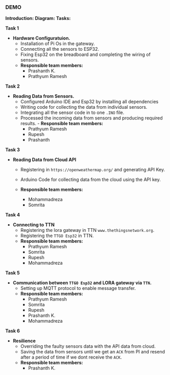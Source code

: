 ### DEMO

__Introduction:__
__Diagram:__
__Tasks:__

  __Task 1__
-   **Hardware Configuratuion.** 
    - Installation of Pi Os in the gateway. 
    - Connecting all the sensors to ESP32.      
    - Fixing Esp32 on the breadboard and completing the wiring of sensors.
     - **Responsible team members:**
        - Prashanth K.
        - Prathyum Ramesh

__Task 2__    
-   **Reading Data from Sensors.** 
       - Configured Arduino IDE and Esp32 by installing all dependencies
       - Writing code for collecting the data from individual sensors.
       - Integrating all the sensor code in to one  `.INO` file.
       - Processed the incoming data from sensors and producing required results.
        - **Responsible team members:**
          - Prathyum Ramesh
          - Rupesh 
          - Prashanth
    
__Task 3__  
-   **Reading Data from Cloud API**
    - Registering in `https://openweathermap.org/` and generating API Key. 
    - Arduino Code for collecting data from the cloud using the API key.
  

    - **Responsible team members:**
        - Mohammadreza
        - Somrita

__Task 4__  
-   **Connecting to TTN**
    - Registering the  lora gateway in TTN `www.thethingsnetwork.org`.
    - Registering the `TTGO Esp32` in TTN.
    - **Responsible team members:**
        - Prathyum Ramesh
        - Somrita
        - Rupesh
        - Mohammadreza 

__Task 5__  
-   **Communication between `TTGO Esp32`  and LORA gateway via `TTN`.**
    -   Setting up MQTT protocol to enable message transfer.
    - **Responsible team members:**
        - Prathyum Ramesh
        - Somrita
        - Rupesh
        - Prashanth K.
        - Mohammadreza 

 
__Task 6__  
-   **Resilience** 
    -  Overriding the faulty sensors data with the API data from cloud.
    -  Saving the data from sensors until we get an `ACK` from PI and resend after a period of time if we dont receive the `ACK`.
    - **Responsible team members:**
        - Prashanth K.


